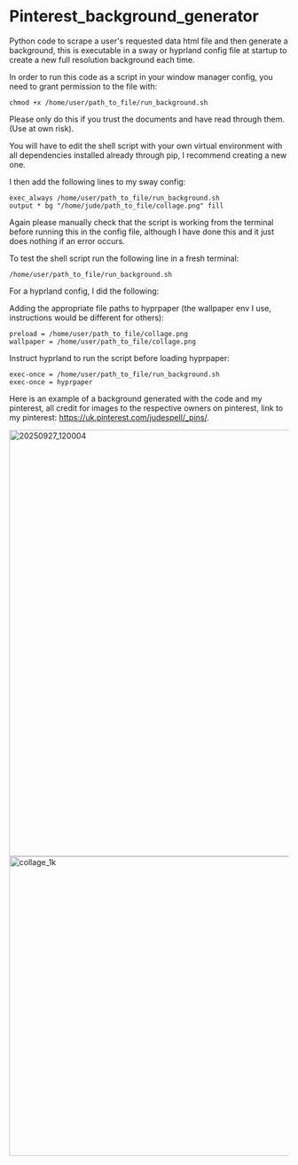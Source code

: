 # Pinterest_background_generator
Python code to scrape a user's requested data html file and then generate a background, this is executable in a sway or hyprland config file at startup to create a new full resolution background each time.

In order to run this code as a script in your window manager config, you need to grant permission to the file with:

```
chmod +x /home/user/path_to_file/run_background.sh
```

Please only do this if you trust the documents and have read through them. (Use at own risk).

You will have to edit the shell script with your own virtual environment with all dependencies installed already through pip, I recommend creating a new one.

I then add the following lines to my sway config:

```
exec_always /home/user/path_to_file/run_background.sh
output * bg "/home/jude/path_to_file/collage.png" fill
```

Again please manually check that the script is working from the terminal before running this in the config file, although I have done this and it just does nothing if an error occurs.

To test the shell script run the following line in a fresh terminal:

```
/home/user/path_to_file/run_background.sh
```

For a hyprland config, I did the following:

Adding the appropriate file paths to hyprpaper (the wallpaper env I use, instructions would be different for others):

```
preload = /home/user/path_to_file/collage.png
wallpaper = /home/user/path_to_file/collage.png
```

Instruct hyprland to run the script before loading hyprpaper:

```
exec-once = /home/user/path_to_file/run_background.sh
exec-once = hyprpaper
```

Here is an example of a background generated with the code and my pinterest, all credit for images to the respective owners on pinterest, link to my pinterest: https://uk.pinterest.com/judespell/_pins/.


<img width="1367" height="769" alt="20250927_120004" src="https://github.com/user-attachments/assets/8879db03-f998-48dc-8c94-1d4f0201a1ad" />

<img width="960" height="540" alt="collage_1k" src="https://github.com/user-attachments/assets/249153fe-1c19-42d6-98ab-8b4e74bcb5e4" />
